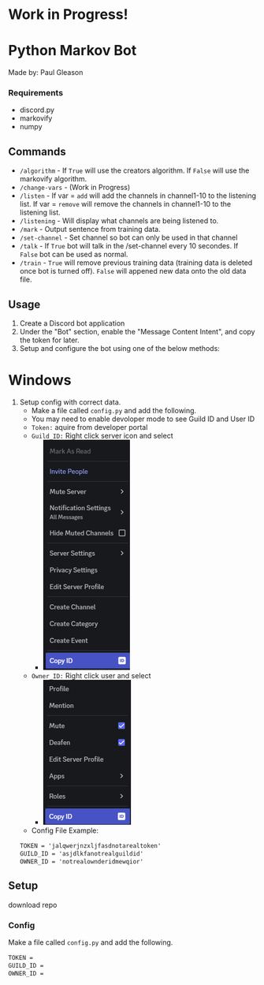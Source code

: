 # Work in Progress!

# Python Markov Bot
Made by: Paul Gleason

### Requirements
* discord.py
* markovify
* numpy

## Commands
* `/algorithm` - If `True` will use the creators algorithm. If `False` will use the markovify algorithm.
* `/change-vars` - (Work in Progress)
* `/listen` - If var = `add` will add the channels in channel1-10 to the listening list. If var = `remove` will remove the channels in channel1-10 to the listening list.
* `/listening` - Will display what channels are being listened to.
* `/mark` - Output sentence from training data.
* `/set-channel` - Set channel so bot can only be used in that channel
* `/talk` - If `True` bot will talk in the /set-channel every 10 secondes. If `False` bot can be used as normal.
* `/train` - `True` will remove previous training data (training data is deleted once bot is turned off). `False` will appened new data onto the old data file.  

## Usage
1. Create a Discord bot application
2. Under the "Bot" section, enable the "Message Content Intent", and copy the token for later.
3. Setup and configure the bot using one of the below methods:

# Windows
1. Setup config with correct data.
    * Make a file called `config.py` and add the following.
    * You may need to enable devoloper mode to see Guild ID and User ID
    * `Token:` aquire from developer portal
    * `Guild_ID:` Right click server icon and select 
        * ![Guild ID Image](img/Guild_ID.png) 
    * `Owner_ID:` Right click user and select 
        * ![Owner ID image](img/Owner_ID.png)
    * Config File Example:
    ```
    TOKEN = 'jalqwerjnzxljfasdnotarealtoken'
    GUILD_ID = 'asjdlkfanotrealguildid'
    OWNER_ID = 'notrealownderidmewqior'
    ```

## Setup
download repo

### Config
Make a file called `config.py` and add the following.
```
TOKEN = 
GUILD_ID = 
OWNER_ID = 
```